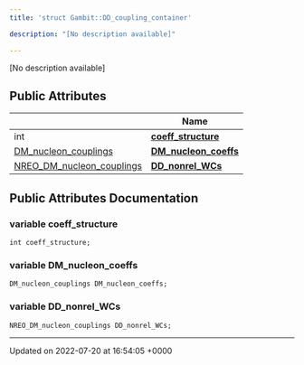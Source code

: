 ```yaml
---
title: 'struct Gambit::DD_coupling_container'

description: "[No description available]"

---
```









[No description available]

## Public Attributes

|                | Name           |
| -------------- | -------------- |
| int | **[coeff_structure](/documentation/code/classes/structgambit_1_1dd__coupling__container/#variable-coeff-structure)**  |
| [DM_nucleon_couplings](/documentation/code/classes/structgambit_1_1dm__nucleon__couplings/) | **[DM_nucleon_coeffs](/documentation/code/classes/structgambit_1_1dd__coupling__container/#variable-dm-nucleon-coeffs)**  |
| [NREO_DM_nucleon_couplings](/documentation/code/classes/structgambit_1_1nreo__dm__nucleon__couplings/) | **[DD_nonrel_WCs](/documentation/code/classes/structgambit_1_1dd__coupling__container/#variable-dd-nonrel-wcs)**  |

## Public Attributes Documentation

### variable coeff_structure

```
int coeff_structure;
```


### variable DM_nucleon_coeffs

```
DM_nucleon_couplings DM_nucleon_coeffs;
```


### variable DD_nonrel_WCs

```
NREO_DM_nucleon_couplings DD_nonrel_WCs;
```


-------------------------------

Updated on 2022-07-20 at 16:54:05 +0000